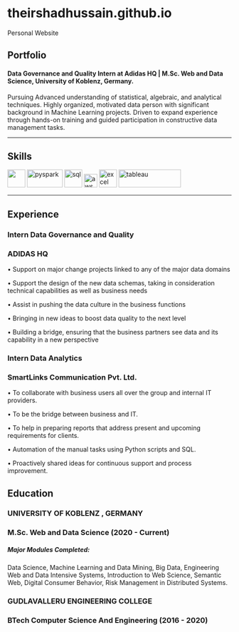 # theirshadhussain.github.io
Personal Website
## Portfolio

#### Data Governance and Quality Intern at Adidas HQ | M.Sc. Web and Data Science, University of Koblenz, Germany.

Pursuing Advanced understanding of statistical, algebraic, and analytical techniques.
Highly organized, motivated data person with significant background in Machine Learning projects. Driven to expand experience through hands-on training and guided participation in constructive data management tasks. 

---

## Skills

<p align='left'>
  <img src="https://upload.wikimedia.org/wikipedia/commons/c/c3/Python-logo-notext.svg" width="40" height="40">
  <img src='https://miro.medium.com/max/3128/1*sQGVLk43kXJTEw1mtJRoDw.png' alt="pyspark" width="80" height="40">
  <img src='https://upload.wikimedia.org/wikipedia/commons/8/87/Sql_data_base_with_logo.png' height='40' width='auto' alt="sql">
   <img src="https://upload.wikimedia.org/wikipedia/commons/9/93/Amazon_Web_Services_Logo.svg" alt="aws" width="auto" height="30"/>
   <img src="https://logodownload.org/wp-content/uploads/2020/04/excel-logo-0.png" alt="excel" width="40" height="40"/>
   <img src="https://d1.awsstatic.com/china/hp/partners/tableau-LOGO-new02.5c999da7245fd3cb2ad15cde4bf90d0432b626ef.png" alt="tableau" width="140" height="40"/>
  
</p>

---

## Experience

### **Intern Data Governance and Quality**
### ADIDAS HQ

•	Support on major change projects linked to any of the major data domains 

•	Support the design of the new data schemas, taking in consideration technical capabilities as well as business needs

•	Assist in pushing the data culture in the business functions  

•	Bringing in new ideas to boost data quality to the next level 

•	Building a bridge, ensuring that the business partners see data and its capability in a new perspective 



### **Intern Data Analytics**
### SmartLinks Communication Pvt. Ltd.

•	To collaborate with business users all over the group and internal IT providers. 

•	To be the bridge between business and IT. 

•	To help in preparing reports that address present and upcoming requirements for clients.

•	Automation of the manual tasks using Python scripts and SQL. 

•	Proactively shared ideas for continuous support and process improvement.




## Education

### **UNIVERSITY OF KOBLENZ , GERMANY**
### M.Sc. Web and Data Science (2020 - Current)
##### Major Modules Completed:
Data Science, Machine Learning and Data Mining, Big Data, Engineering Web and Data Intensive Systems, 
Introduction to Web Science, Semantic Web, Digital Consumer Behavior, Risk Management in Distributed Systems. 

### **GUDLAVALLERU ENGINEERING COLLEGE**
### BTech Computer Science And Engineering (2016 - 2020)
